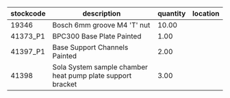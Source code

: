 |stockcode|description|quantity|location|
|---------|-----------|--------|--------|
|19346|Bosch 6mm groove M4 'T' nut|10.00||
|41373_P1|BPC300 Base Plate Painted|1.00||
|41397_P1|Base Support Channels Painted|2.00||
|41398|Sola System sample chamber heat pump plate support bracket|3.00||
